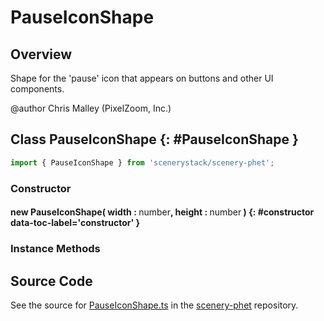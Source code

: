 # PauseIconShape

## Overview

Shape for the 'pause' icon that appears on buttons and other UI components.

@author Chris Malley (PixelZoom, Inc.)

## Class PauseIconShape {: #PauseIconShape }


```js
import { PauseIconShape } from 'scenerystack/scenery-phet';
```
### Constructor

#### new PauseIconShape( width : <span style="font-weight: 400;"><span style="color: hsla(calc(var(--md-hue) + 180deg),80%,40%,1);">number</span></span>, height : <span style="font-weight: 400;"><span style="color: hsla(calc(var(--md-hue) + 180deg),80%,40%,1);">number</span></span> ) {: #constructor data-toc-label='constructor' }

### Instance Methods





## Source Code

See the source for [PauseIconShape.ts](https://github.com/phetsims/scenery-phet/blob/main/js/PauseIconShape.ts) in the [scenery-phet](https://github.com/phetsims/scenery-phet) repository.
